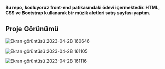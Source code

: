 
**Bu repo, kodluyoruz front-end patikasındaki ödevi içermektedir. HTML, CSS ve Bootstrap kullanarak bir müzik aletleri satış sayfası yaptım.**

## Proje Görünümü

![Ekran görüntüsü 2023-04-28 160646](https://user-images.githubusercontent.com/116026974/235156987-2f1afad9-1f83-49a7-ae92-a7664c93b9de.png)

![Ekran görüntüsü 2023-04-28 161105](https://user-images.githubusercontent.com/116026974/235157155-c431c01d-804e-4356-a25f-0d5b455edf48.png)

![Ekran görüntüsü 2023-04-28 161116](https://user-images.githubusercontent.com/116026974/235157234-6d86ea7c-20cf-4888-9df5-0c5a2a1d5bc4.png)
